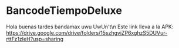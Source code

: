 # BancodeTiempoDeluxe
Hola buenas tardes bandamax uwu UwUn't\n
Este link lleva a la APK: https://drive.google.com/drive/folders/15szhgviZP6xghzS5DUVur-rttFz1zIeH?usp=sharing
